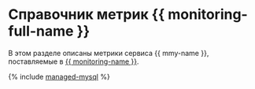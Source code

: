 # Справочник метрик {{ monitoring-full-name }}

В этом разделе описаны метрики сервиса {{ mmy-name }}, поставляемые в [{{ monitoring-name }}](../monitoring/).

{% include [managed-mysql](../_includes/monitoring/metrics-ref/managed-mysql.md) %}
